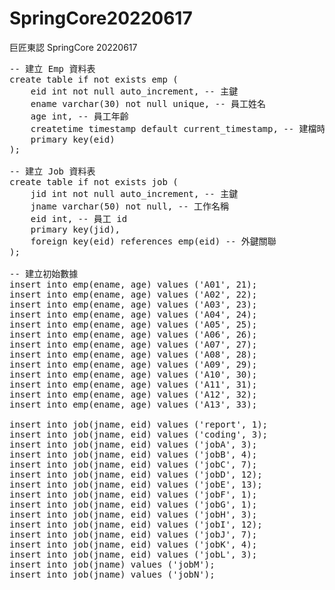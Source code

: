 # SpringCore20220617
巨匠東認 SpringCore 20220617
<pre>
-- 建立 Emp 資料表
create table if not exists emp (
	eid int not null auto_increment, -- 主鍵
	ename varchar(30) not null unique, -- 員工姓名
	age int, -- 員工年齡
	createtime timestamp default current_timestamp, -- 建檔時間
	primary key(eid)
);

-- 建立 Job 資料表
create table if not exists job (
	jid int not null auto_increment, -- 主鍵
	jname varchar(50) not null, -- 工作名稱
	eid int, -- 員工 id
	primary key(jid),
	foreign key(eid) references emp(eid) -- 外鍵關聯
);

-- 建立初始數據
insert into emp(ename, age) values ('A01', 21);
insert into emp(ename, age) values ('A02', 22);
insert into emp(ename, age) values ('A03', 23);
insert into emp(ename, age) values ('A04', 24);
insert into emp(ename, age) values ('A05', 25);
insert into emp(ename, age) values ('A06', 26);
insert into emp(ename, age) values ('A07', 27);
insert into emp(ename, age) values ('A08', 28);
insert into emp(ename, age) values ('A09', 29);
insert into emp(ename, age) values ('A10', 30);
insert into emp(ename, age) values ('A11', 31);
insert into emp(ename, age) values ('A12', 32);
insert into emp(ename, age) values ('A13', 33);

insert into job(jname, eid) values ('report', 1);
insert into job(jname, eid) values ('coding', 3);
insert into job(jname, eid) values ('jobA', 3);
insert into job(jname, eid) values ('jobB', 4);
insert into job(jname, eid) values ('jobC', 7);
insert into job(jname, eid) values ('jobD', 12);
insert into job(jname, eid) values ('jobE', 13);
insert into job(jname, eid) values ('jobF', 1);
insert into job(jname, eid) values ('jobG', 1);
insert into job(jname, eid) values ('jobH', 3);
insert into job(jname, eid) values ('jobI', 12);
insert into job(jname, eid) values ('jobJ', 7);
insert into job(jname, eid) values ('jobK', 4);
insert into job(jname, eid) values ('jobL', 3);
insert into job(jname) values ('jobM');
insert into job(jname) values ('jobN');

</pre>

